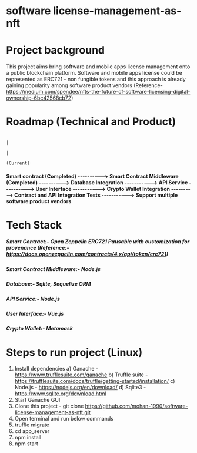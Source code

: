 # software license-management-as-nft

Project background
=================================================

This project aims bring software and mobile apps license management onto a public blockchain platform. Software and mobile apps license could be represented as ERC721 - non fungible tokens and this approach is already gaining popularity among software product vendors (Reference- https://medium.com/spendee/nfts-the-future-of-software-licensing-digital-ownership-6bc42568cb72)

Roadmap (Technical and Product)
==================================================

                                                                                            |
                                                                                            |
                                                                                        (Current)  

#### Smart contract (Completed) ----------> Smart Contract Middleware (Completed) ----------> Database Integration -----------> API Service ----------> User Interface -----------> Crypto Wallet Integration ----------> Contract and API Integration Tests -----------> Support multiple software product vendors


Tech Stack
==================================================

##### Smart Contract:- Open Zeppelin ERC721 Pausable with customization for provenance (Reference:- https://docs.openzeppelin.com/contracts/4.x/api/token/erc721)
##### Smart Contract Middleware:- Node.js
##### Database:- Sqlite, Sequelize ORM
##### API Service:- Node.js
##### User Interface:- Vue.js
##### Crypto Wallet:- Metamask


Steps to run project (Linux)
==================================================
1) Install dependencies 
  a) Ganache - https://www.trufflesuite.com/ganache
  b) Truffle suite - https://trufflesuite.com/docs/truffle/getting-started/installation/
  c) Node.js - https://nodejs.org/en/download/
  d) Sqlite3 - https://www.sqlite.org/download.html
2) Start Ganache GUI
3) Clone this project - git clone https://github.com/mohan-1990/software-license-management-as-nft.git
4) Open terminal and run below commands 
5) truffle migrate
6) cd app_server
7) npm install
8) npm start
